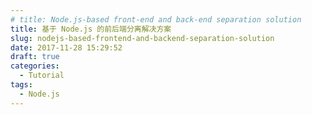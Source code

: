 ```yaml
---
# title: Node.js-based front-end and back-end separation solution
title: 基于 Node.js 的前后端分离解决方案
slug: nodejs-based-frontend-and-backend-separation-solution
date: 2017-11-28 15:29:52
draft: true
categories:
  - Tutorial
tags:
  - Node.js
---
```

